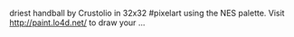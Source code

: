 driest handball by Crustolio in 32x32 #pixelart using the NES palette. Visit http://paint.lo4d.net/ to draw your … 